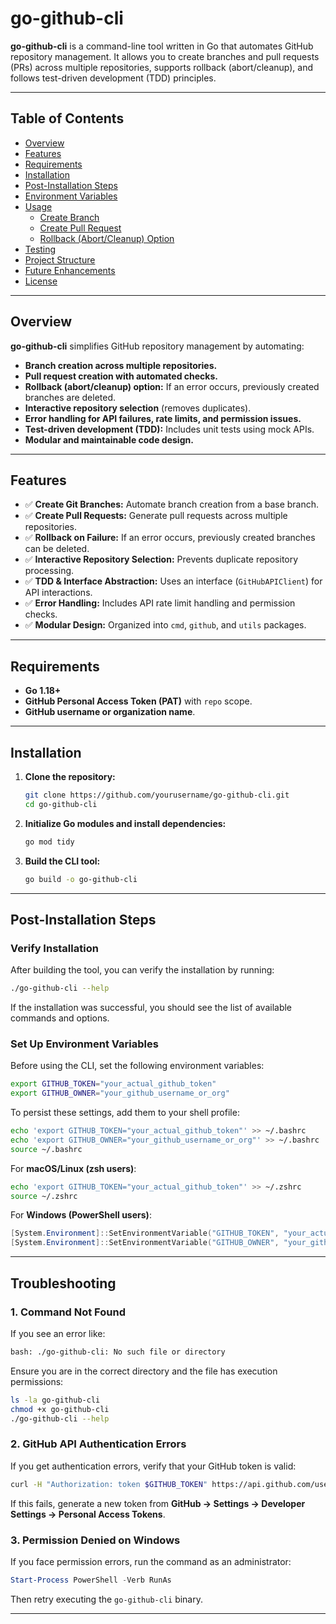 # go-github-cli

**go-github-cli** is a command-line tool written in Go that automates GitHub repository management. It allows you to create branches and pull requests (PRs) across multiple repositories, supports rollback (abort/cleanup), and follows test-driven development (TDD) principles.

---

## **Table of Contents**
- [Overview](#overview)
- [Features](#features)
- [Requirements](#requirements)
- [Installation](#installation)
- [Post-Installation Steps](#post-installation-steps)
- [Environment Variables](#environment-variables)
- [Usage](#usage)
  - [Create Branch](#create-branch)
  - [Create Pull Request](#create-pull-request)
  - [Rollback (Abort/Cleanup) Option](#rollback-abortcleanup-option)
- [Testing](#testing)
- [Project Structure](#project-structure)
- [Future Enhancements](#future-enhancements)
- [License](#license)

---

## **Overview**
**go-github-cli** simplifies GitHub repository management by automating:
- **Branch creation across multiple repositories.**
- **Pull request creation with automated checks.**
- **Rollback (abort/cleanup) option:** If an error occurs, previously created branches are deleted.
- **Interactive repository selection** (removes duplicates).
- **Error handling for API failures, rate limits, and permission issues.**
- **Test-driven development (TDD):** Includes unit tests using mock APIs.
- **Modular and maintainable code design.**

---

## **Features**
- ✅ **Create Git Branches:** Automate branch creation from a base branch.
- ✅ **Create Pull Requests:** Generate pull requests across multiple repositories.
- ✅ **Rollback on Failure:** If an error occurs, previously created branches can be deleted.
- ✅ **Interactive Repository Selection:** Prevents duplicate repository processing.
- ✅ **TDD & Interface Abstraction:** Uses an interface (`GitHubAPIClient`) for API interactions.
- ✅ **Error Handling:** Includes API rate limit handling and permission checks.
- ✅ **Modular Design:** Organized into `cmd`, `github`, and `utils` packages.

---

## **Requirements**
- **Go 1.18+**
- **GitHub Personal Access Token (PAT)** with `repo` scope.
- **GitHub username or organization name**.

---

## **Installation**

1. **Clone the repository:**
   ```sh
   git clone https://github.com/yourusername/go-github-cli.git
   cd go-github-cli
   ```

2. **Initialize Go modules and install dependencies:**
   ```sh
   go mod tidy
   ```

3. **Build the CLI tool:**
   ```sh
   go build -o go-github-cli
   ```

---

## **Post-Installation Steps**

### **Verify Installation**
After building the tool, you can verify the installation by running:
```sh
./go-github-cli --help
```

If the installation was successful, you should see the list of available commands and options.

### **Set Up Environment Variables**
Before using the CLI, set the following environment variables:

```sh
export GITHUB_TOKEN="your_actual_github_token"
export GITHUB_OWNER="your_github_username_or_org"
```

To persist these settings, add them to your shell profile:
```sh
echo 'export GITHUB_TOKEN="your_actual_github_token"' >> ~/.bashrc
echo 'export GITHUB_OWNER="your_github_username_or_org"' >> ~/.bashrc
source ~/.bashrc
```
For **macOS/Linux (zsh users)**:
```sh
echo 'export GITHUB_TOKEN="your_actual_github_token"' >> ~/.zshrc
source ~/.zshrc
```

For **Windows (PowerShell users)**:
```powershell
[System.Environment]::SetEnvironmentVariable("GITHUB_TOKEN", "your_actual_github_token", "User")
[System.Environment]::SetEnvironmentVariable("GITHUB_OWNER", "your_github_username_or_org", "User")
```

---

## **Troubleshooting**

### **1. Command Not Found**
If you see an error like:
```sh
bash: ./go-github-cli: No such file or directory
```
Ensure you are in the correct directory and the file has execution permissions:
```sh
ls -la go-github-cli
chmod +x go-github-cli
./go-github-cli --help
```

### **2. GitHub API Authentication Errors**
If you get authentication errors, verify that your GitHub token is valid:
```sh
curl -H "Authorization: token $GITHUB_TOKEN" https://api.github.com/user
```
If this fails, generate a new token from **GitHub → Settings → Developer Settings → Personal Access Tokens**.

### **3. Permission Denied on Windows**
If you face permission errors, run the command as an administrator:
```powershell
Start-Process PowerShell -Verb RunAs
```
Then retry executing the `go-github-cli` binary.

---

